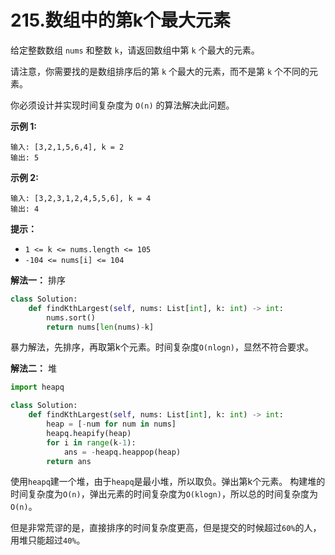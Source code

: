 # 215.数组中的第k个最大元素

给定整数数组 `nums` 和整数 `k`，请返回数组中第 `k` 个最大的元素。

请注意，你需要找的是数组排序后的第 `k` 个最大的元素，而不是第 `k` 个不同的元素。

你必须设计并实现时间复杂度为 `O(n)` 的算法解决此问题。

**示例 1:**

```apach
输入: [3,2,1,5,6,4], k = 2
输出: 5
```

**示例 2:**

```apach
输入: [3,2,3,1,2,4,5,5,6], k = 4
输出: 4
```

**提示：**

- `1 <= k <= nums.length <= 105`
- `-104 <= nums[i] <= 104`

**解法一：** 排序

```python
class Solution:
    def findKthLargest(self, nums: List[int], k: int) -> int:
        nums.sort()
        return nums[len(nums)-k]
```

暴力解法，先排序，再取第k个元素。时间复杂度`O(nlogn)`，显然不符合要求。

**解法二：** 堆

```python
import heapq

class Solution:
    def findKthLargest(self, nums: List[int], k: int) -> int:
        heap = [-num for num in nums]
        heapq.heapify(heap)
        for i in range(k-1):
            ans = -heapq.heappop(heap)
        return ans
```

使用`heapq`建一个堆，由于`heapq`是最小堆，所以取负。弹出第k个元素。
构建堆的时间复杂度为`O(n)`，弹出元素的时间复杂度为`O(klogn)`，所以总的时间复杂度为`O(n)`。

但是非常荒谬的是，直接排序的时间复杂度更高，但是提交的时候超过`60%`的人，用堆只能超过`40%`。